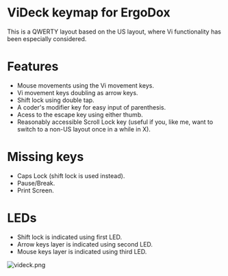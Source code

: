 ViDeck keymap for ErgoDox
=========================

This is a QWERTY layout based on the US layout, where Vi functionality has been
especially considered.

# Features
* Mouse movements using the Vi movement keys.
* Vi movement keys doubling as arrow keys.
* Shift lock using double tap.
* A coder's modifier key for easy input of parenthesis.
* Acess to the escape key using either thumb.
* Reasonably accessible Scroll Lock key (useful if you, like me, want to switch
  to a non-US layout once in a while in X).

# Missing keys
* Caps Lock (shift lock is used instead).
* Pause/Break.
* Print Screen.

# LEDs
* Shift lock is indicated using first LED.
* Arrow keys layer is indicated using second LED.
* Mouse keys layer is indicated using third LED.

![videck.png](https://i.imgur.com/kw0CwuB.png)